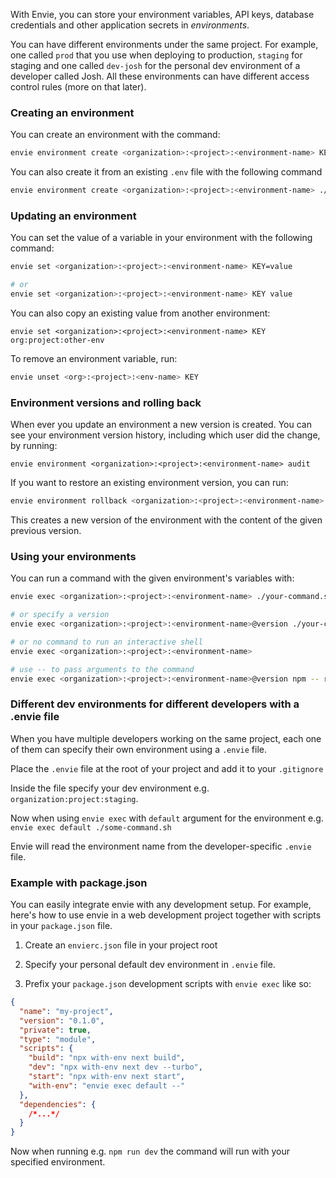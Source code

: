 With Envie, you can store your environment variables, API keys, database credentials and other application secrets in *environments*. 

You can have different environments under the same project.
For example, one called `prod` that you use when deploying to production, `staging` for staging and one called `dev-josh` for the personal dev environment of a developer called Josh.
All these environments can have different access control rules (more on that later).

### Creating an environment

You can create an environment with the command:

```bash
envie environment create <organization>:<project>:<environment-name> KEY1=VALUE1 KEY2=VALUE2
```

You can also create it from an existing `.env` file with the following command

```bash
envie environment create <organization>:<project>:<environment-name> ./path/to/.env
```

### Updating an environment

You can set the value of a variable in your environment with the following command:

```bash
envie set <organization>:<project>:<environment-name> KEY=value

# or
envie set <organization>:<project>:<environment-name> KEY value
```

You can also copy an existing value from another environment:

```
envie set <organization>:<project>:<environment-name> KEY org:project:other-env
```

To remove an environment variable, run:
```bash
envie unset <org>:<project>:<env-name> KEY
```

### Environment versions and rolling back

When ever you update an environment a new version is created. You can see your environment version history, including which user did the change, by running:

```bas
envie environment <organization>:<project>:<environment-name> audit
```

If you want to restore an existing environment version, you can run:

```bash
envie environment rollback <organization>:<project>:<environment-name> <version-number>
```

This creates a new version of the environment with the content of the given previous version.


### Using your environments

You can run a command with the given environment's variables with:

```bash
envie exec <organization>:<project>:<environment-name> ./your-command.sh

# or specify a version
envie exec <organization>:<project>:<environment-name>@version ./your-command.sh

# or no command to run an interactive shell
envie exec <organization>:<project>:<environment-name>

# use -- to pass arguments to the command
envie exec <organization>:<project>:<environment-name>@version npm -- run dev
```

### Different dev environments for different developers with a .envie file

When you have multiple developers working on the same project, each one of them can specify their own environment using a `.envie` file.

Place the `.envie` file at the root of your project and add it to your `.gitignore`

Inside the file specify your dev environment e.g. `organization:project:staging`.

Now when using `envie exec` with `default` argument for the environment e.g. `envie exec default ./some-command.sh`

Envie will read the environment name from the developer-specific `.envie` file.

### Example with package.json

You can easily integrate envie with any development setup.
For example, here's how to use envie in a web development project together with scripts in your `package.json` file.

1. Create an `envierc.json` file in your project root

2. Specify your personal default dev environment in `.envie` file.

3. Prefix your `package.json` development scripts with `envie exec` like so:

```json
{
  "name": "my-project",
  "version": "0.1.0",
  "private": true,
  "type": "module",
  "scripts": {
    "build": "npx with-env next build",
    "dev": "npx with-env next dev --turbo",
    "start": "npx with-env next start",
    "with-env": "envie exec default --"
  },
  "dependencies": {
    /*...*/
  }
}
```

Now when running e.g. `npm run dev` the command will run with your specified environment.